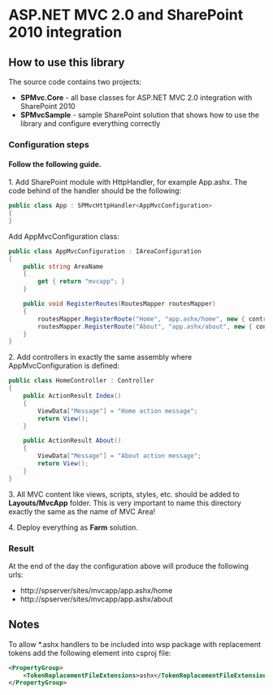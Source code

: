ASP.NET MVC 2.0 and SharePoint 2010 integration
===============================================

How to use this library
-----------------------

The source code contains two projects:

- **SPMvc.Core** - all base classes for ASP.NET MVC 2.0 integration with SharePoint 2010
- **SPMvcSample** - sample SharePoint solution that shows how to use the library and configure everything correctly

### Configuration steps
#### Follow the following guide.

1\. Add SharePoint module with HttpHandler, for example App.ashx. The code behind of the handler should be the following:

```cs
public class App : SPMvcHttpHandler<AppMvcConfiguration>
{
}
```

Add AppMvcConfiguration class:

```cs
public class AppMvcConfiguration : IAreaConfiguration
{
	public string AreaName
	{
		get { return "mvcapp"; }
	}

	public void RegisterRoutes(RoutesMapper routesMapper)
	{
		routesMapper.RegisterRoute("Home", "app.ashx/home", new { controller = "Home", action = "Index" });
		routesMapper.RegisterRoute("About", "app.ashx/about", new { controller = "Home", action = "About" });
	}
}
```

2\. Add controllers in exactly the same assembly where AppMvcConfiguration is defined:

```cs
public class HomeController : Controller
{
	public ActionResult Index()
	{
		ViewData["Message"] = "Home action message";
		return View();
	}

	public ActionResult About()
	{
		ViewData["Message"] = "About action message";
		return View();
	}
}
```

3\. All MVC content like views, scripts, styles, etc. should be added to **Layouts/MvcApp** folder. This is very important to name this directory exactly the same as the name of MVC Area!

4\. Deploy everything as **Farm** solution.

### Result

At the end of the day the configuration above will produce the following urls:

* http://spserver/sites/mvcapp/app.ashx/home
* http://spserver/sites/mvcapp/app.ashx/about

Notes
-----

To allow *.ashx handlers to be included into wsp package with replacement tokens add the following element into csproj file:

```xml
<PropertyGroup>
	<TokenReplacementFileExtensions>ashx</TokenReplacementFileExtensions>
</PropertyGroup>
```
